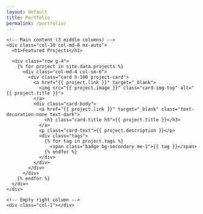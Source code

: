 ```yaml
---
layout: default
title: Portfolio
permalink: /portfolio/
---
```



<div class="container-fluid">
  <div class="row">
    <!-- Empty left column -->
    <div class="col-1"></div>

    <!-- Main content (3 middle columns) -->
    <div class="col-10 col-md-8 mx-auto">
      <h1>Featured Projects</h1>

      <div class="row g-4">
        {% for project in site.data.projects %}
          <div class="col-md-4 col-sm-6">
            <div class="card h-100 project-card">
              <a href="{{ project.link }}" target="_blank">
                <img src="{{ project.image }}" class="card-img-top" alt="{{ project.title }}">
              </a>
              <div class="card-body">
                <a href="{{ project.link }}" target="_blank" class="text-decoration-none text-dark">
                  <h3 class="card-title h5">{{ project.title }}</h3>
                </a>
                <p class="card-text">{{ project.description }}</p>
                <div class="tags">
                  {% for tag in project.tags %}
                    <span class="badge bg-secondary me-1">{{ tag }}</span>
                  {% endfor %}
                </div>
              </div>
            </div>
          </div>
        {% endfor %}
      </div>
    </div>

    <!-- Empty right column -->
    <div class="col-1"></div>
  </div>
</div>


